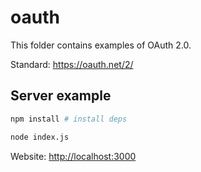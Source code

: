 # oauth

This folder contains examples of OAuth 2.0.

Standard: <https://oauth.net/2/>

## Server example

```bash
npm install # install deps

node index.js
```

Website: <http://localhost:3000>
